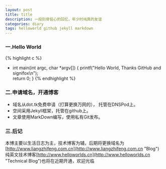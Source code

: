 ```yaml
---
layout: post
title: title
description: 一段刻骨铭心的回忆，年少时纯真的友谊
categories: diary
tags: helloworld github jekyll markdown
---
```


### 一.Hello World

{% highlight c %}
- int main(int argc, char *argv[])
{
    printf("Hello World, Thanks GitHub and signifox\n");   
    return 0;
}
{% endhighlight %}

### 二.申请域名，开通博客
+ 域名从dot.tk免费申请（打算更换万网的）， 托管在DNSPod上。
+ 空间采用Jekyll框架，托管在github上。
+ 文章使用MarkDown编写，使用私有Git发布。

### 三.后记

本博主要以生活日志为主，技术博客为辅，后期将更换域名为[http://www.liangzhifeng.com.cn](http://www.liangzhifeng.com.cn "Blog")
纯英文技术博客[http://www.helloworlds.cn](http://www.helloworlds.cn "Technical Blog")也将在近期开通，欢迎光临

